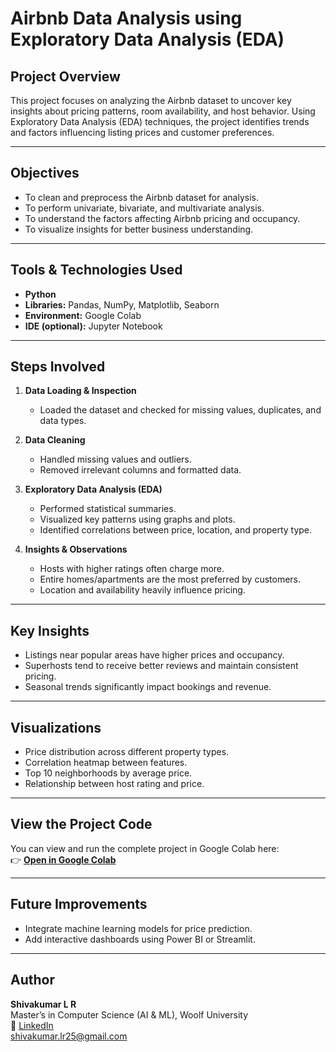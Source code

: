 #  Airbnb Data Analysis using Exploratory Data Analysis (EDA)

##  Project Overview
This project focuses on analyzing the Airbnb dataset to uncover key insights about pricing patterns, room availability, and host behavior. Using Exploratory Data Analysis (EDA) techniques, the project identifies trends and factors influencing listing prices and customer preferences.

---

##  Objectives
- To clean and preprocess the Airbnb dataset for analysis.  
- To perform univariate, bivariate, and multivariate analysis.  
- To understand the factors affecting Airbnb pricing and occupancy.  
- To visualize insights for better business understanding.  

---

##  Tools & Technologies Used
- **Python**
- **Libraries:** Pandas, NumPy, Matplotlib, Seaborn  
- **Environment:** Google Colab  
- **IDE (optional):** Jupyter Notebook  

---

##  Steps Involved

1. **Data Loading & Inspection**  
   - Loaded the dataset and checked for missing values, duplicates, and data types.  

2. **Data Cleaning**  
   - Handled missing values and outliers.  
   - Removed irrelevant columns and formatted data.  

3. **Exploratory Data Analysis (EDA)**  
   - Performed statistical summaries.  
   - Visualized key patterns using graphs and plots.  
   - Identified correlations between price, location, and property type.  

4. **Insights & Observations**  
   - Hosts with higher ratings often charge more.  
   - Entire homes/apartments are the most preferred by customers.  
   - Location and availability heavily influence pricing.  

---

##  Key Insights
- Listings near popular areas have higher prices and occupancy.  
- Superhosts tend to receive better reviews and maintain consistent pricing.  
- Seasonal trends significantly impact bookings and revenue.  

---

##  Visualizations
- Price distribution across different property types.  
- Correlation heatmap between features.  
- Top 10 neighborhoods by average price.  
- Relationship between host rating and price.  

---

##  View the Project Code
You can view and run the complete project in Google Colab here:  
👉 [**Open in Google Colab**](https://colab.research.google.com/drive/1MX1lRZs4sTXMSmxS0jwe8z9Hfth5Xzhe)

---

##  Future Improvements
- Integrate machine learning models for price prediction.  
- Add interactive dashboards using Power BI or Streamlit.  

---

##  Author
**Shivakumar L R**  
 Master’s in Computer Science (AI & ML), Woolf University  
🔗 [LinkedIn](https://www.linkedin.com/in/shivakumr-lr-0153ba2b1)  
 shivakumar.lr25@gmail.com  






